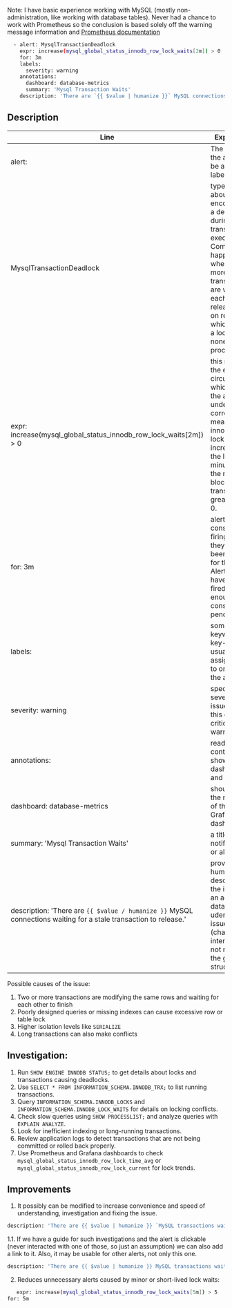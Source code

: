 Note: I have basic experience working with MySQL (mostly non-administration, like working with database tables). Never had a chance to work with Prometheus so the conclusion is based solely off the warning message information and [Prometheus documentation](https://prometheus.io/docs/prometheus/latest/configuration/recording_rules/)

```sh
  - alert: MysqlTransactionDeadlock
    expr: increase(mysql_global_status_innodb_row_lock_waits[2m]) > 0
    for: 3m
    labels:
      severity: warning
    annotations:
      dashboard: database-metrics
      summary: 'Mysql Transaction Waits'
    description: 'There are `{{ $value | humanize }}` MySQL connections waiting for a stale transaction to release.'
```

## Description

| Line                                                                                       | Explanation                                                                                                                                                                                                                                  |
|--------------------------------------------------------------------------------------------|----------------------------------------------------------------------------------------------------------------------------------------------------------------------------------------------------------------------------------------------|
| alert:                                                                                     | The name of the alert. Must be a valid label value. |
| MysqlTransactionDeadlock  | type of alert about MySQL encountering a deadlock during transaction execution. Commonly happens when two or more transactions are waiting for each other to release lock on resources, which causes a loop when none can proceed. |
| expr: increase(mysql_global_status_innodb_row_lock_waits[2m]) > 0                          | this must be the event circumstances which trigger the alert. If I understand it correctly, it means that innodb row lock waits has increased in the last 2 minutes and the nuber of blocked transactions is greater than 0.                 |
| for: 3m                                                                                    | alerts are considered firing once they have been returned for this long. Alerts which have not yet fired for long enough are considered pending.                                                                           |
| labels:                                                                                    | some keywords or key-phrases usually assigned here to organize the alerts                                                                                                                                                                    |
| severity: warning                                                                          | specifies the severity of the issue (alert), this one is not critical, only warning.                                                                                                                                                         |
| annotations:                                                                               | readable context shown in dashboards and alerts |
| dashboard: database-metrics                                                                | should refer to the name or ID of the related Grafana dashboard |
| summary: 'Mysql Transaction Waits'                                                         | a title used for notifications or alerts |
| description: 'There are `{{ $value / humanize }}` MySQL connections waiting for a stale transaction to release.' | provides humanized description of the issue with an additional data to help uderstand the issue quickly (changed to / intentionally to not mess with the git table structure) |

Possible causes of the issue: 
1. Two or more transactions are modifying the same rows and waiting for each other to finish
2. Poorly designed queries or missing indexes can cause excessive row or table lock
3. Higher isolation levels like `SERIALIZE`      
4. Long transactions can also make conflicts 

## Investigation: 

1. Run `SHOW ENGINE INNODB STATUS;` to get details about locks and transactions causing deadlocks.
2. Use `SELECT * FROM INFORMATION_SCHEMA.INNODB_TRX;` to list running transactions.
3. Query `INFORMATION_SCHEMA.INNODB_LOCKS` and `INFORMATION_SCHEMA.INNODB_LOCK_WAITS` for details on locking conflicts.
4. Check slow queries using `SHOW PROCESSLIST;` and analyze queries with `EXPLAIN ANALYZE`.
5. Look for inefficient indexing or long-running transactions.
6. Review application logs to detect transactions that are not being committed or rolled back properly.
7. Use Prometheus and Grafana dashboards to check `mysql_global_status_innodb_row_lock_time_avg` or `mysql_global_status_innodb_row_lock_current` for lock trends.

## Improvements
1. It possibly can be modified to increase convenience and speed of understanding, investigation and fixing the issue.
```sh
description: 'There are {{ $value | humanize }} `MySQL transactions waiting due to row locks. Investigate long-running transactions and potential deadlocks.`'
```
1.1. If we have a guide for such investigations and the alert is clickable (never interacted with one of those, so just an assumption) we can also add a link to it. Also, it may be usable for other alerts, not only this one.
```sh   
description: 'There are {{ $value | humanize }} MySQL transactions waiting due to row locks. [Investigate](https://dev.mysql.com/doc/refman/8.4/en/innodb-deadlocks.html#:~:text=To%20view%20the%20last%20deadlock,to%20the%20mysqld%20error%20log.) long-running transactions and potential deadlocks.
```
2. Reduces unnecessary alerts caused by minor or short-lived lock waits:
```sh   
   expr: increase(mysql_global_status_innodb_row_lock_waits[5m]) > 5
for: 5m
```
